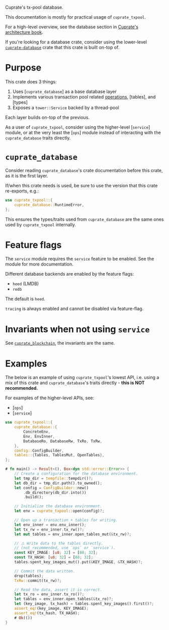 Cuprate's tx-pool database.

This documentation is mostly for practical usage of `cuprate_txpool`.

For a high-level overview, see the database section in
[Cuprate's architecture book](https://architecture.cuprate.org).

If you're looking for a database crate, consider using the lower-level
[`cuprate-database`](https://doc.cuprate.org/cuprate_database)
crate that this crate is built on-top of.

# Purpose

This crate does 3 things:

1. Uses [`cuprate_database`] as a base database layer
1. Implements various transaction pool related [operations](ops), [tables], and [types]
1. Exposes a `tower::Service` backed by a thread-pool

Each layer builds on-top of the previous.

As a user of `cuprate_txpool`, consider using the higher-level [`service`] module,
or at the very least the [`ops`] module instead of interacting with the `cuprate_database` traits directly.

# `cuprate_database`

Consider reading `cuprate_database`'s crate documentation before this crate, as it is the first layer.

If/when this crate needs is used, be sure to use the version that this crate re-exports, e.g.:

```rust
use cuprate_txpool::{
    cuprate_database::RuntimeError,
};
```

This ensures the types/traits used from `cuprate_database` are the same ones used by `cuprate_txpool` internally.

# Feature flags

The `service` module requires the `service` feature to be enabled.
See the module for more documentation.

Different database backends are enabled by the feature flags:

- `heed` (LMDB)
- `redb`

The default is `heed`.

`tracing` is always enabled and cannot be disabled via feature-flag.
<!-- FIXME: tracing should be behind a feature flag -->

# Invariants when not using `service`

See [`cuprate_blockchain`](https://doc.cuprate.org/cuprate_blockchain), the invariants are the same.

# Examples

The below is an example of using `cuprate_txpool`'s
lowest API, i.e. using a mix of this crate and `cuprate_database`'s traits directly -
**this is NOT recommended.**

For examples of the higher-level APIs, see:

- [`ops`]
- [`service`]

```rust
use cuprate_txpool::{
    cuprate_database::{
        ConcreteEnv,
        Env, EnvInner,
        DatabaseRo, DatabaseRw, TxRo, TxRw,
    },
    config::ConfigBuilder,
    tables::{Tables, TablesMut, OpenTables},
};

# fn main() -> Result<(), Box<dyn std::error::Error>> {
    // Create a configuration for the database environment.
    let tmp_dir = tempfile::tempdir()?;
    let db_dir = tmp_dir.path().to_owned();
    let config = ConfigBuilder::new()
        .db_directory(db_dir.into())
        .build();

    // Initialize the database environment.
    let env = cuprate_txpool::open(config)?;

    // Open up a transaction + tables for writing.
    let env_inner = env.env_inner();
    let tx_rw = env_inner.tx_rw()?;
    let mut tables = env_inner.open_tables_mut(&tx_rw)?;

    // ⚠️ Write data to the tables directly.
    // (not recommended, use `ops` or `service`).
    const KEY_IMAGE: [u8; 32] = [88; 32];
    const TX_HASH: [u8; 32] = [88; 32];
    tables.spent_key_images_mut().put(&KEY_IMAGE, &TX_HASH)?;

    // Commit the data written.
    drop(tables);
    TxRw::commit(tx_rw)?;

    // Read the data, assert it is correct.
    let tx_ro = env_inner.tx_ro()?;
    let tables = env_inner.open_tables(&tx_ro)?;
    let (key_image, tx_hash) = tables.spent_key_images().first()?;
    assert_eq!(key_image, KEY_IMAGE);
    assert_eq!(tx_hash, TX_HASH);
    # Ok(())
}
```
